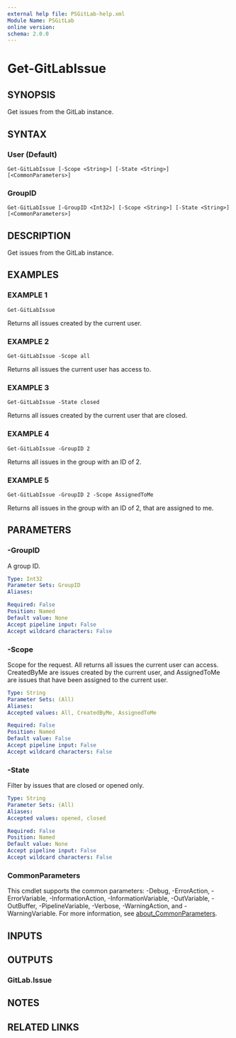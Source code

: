 ```yaml
---
external help file: PSGitLab-help.xml
Module Name: PSGitLab
online version:
schema: 2.0.0
---
```


# Get-GitLabIssue

## SYNOPSIS
Get issues from the GitLab instance.

## SYNTAX

### User (Default)
```
Get-GitLabIssue [-Scope <String>] [-State <String>] [<CommonParameters>]
```

### GroupID
```
Get-GitLabIssue [-GroupID <Int32>] [-Scope <String>] [-State <String>] [<CommonParameters>]
```

## DESCRIPTION
Get issues from the GitLab instance.

## EXAMPLES

### EXAMPLE 1
```
Get-GitLabIssue
```

Returns all issues created by the current user.

### EXAMPLE 2
```
Get-GitLabIssue -Scope all
```

Returns all issues the current user has access to.

### EXAMPLE 3
```
Get-GitLabIssue -State closed
```

Returns all issues created by the current user that are closed.

### EXAMPLE 4
```
Get-GitLabIssue -GroupID 2
```

Returns all issues in the group with an ID of 2.

### EXAMPLE 5
```
Get-GitLabIssue -GroupID 2 -Scope AssignedToMe
```

Returns all issues in the group with an ID of 2, that are assigned to me.

## PARAMETERS

### -GroupID
A group ID.

```yaml
Type: Int32
Parameter Sets: GroupID
Aliases:

Required: False
Position: Named
Default value: None
Accept pipeline input: False
Accept wildcard characters: False
```

### -Scope
Scope for the request. All returns all issues the current user can access. CreatedByMe are issues created by the current user, and AssignedToMe are issues that have been assigned to the current user.

```yaml
Type: String
Parameter Sets: (All)
Aliases:
Accepted values: All, CreatedByMe, AssignedToMe

Required: False
Position: Named
Default value: False
Accept pipeline input: False
Accept wildcard characters: False
```

### -State
Filter by issues that are closed or opened only.

```yaml
Type: String
Parameter Sets: (All)
Aliases:
Accepted values: opened, closed

Required: False
Position: Named
Default value: None
Accept pipeline input: False
Accept wildcard characters: False
```

### CommonParameters
This cmdlet supports the common parameters: -Debug, -ErrorAction, -ErrorVariable, -InformationAction, -InformationVariable, -OutVariable, -OutBuffer, -PipelineVariable, -Verbose, -WarningAction, and -WarningVariable. For more information, see [about_CommonParameters](http://go.microsoft.com/fwlink/?LinkID=113216).

## INPUTS

## OUTPUTS

### GitLab.Issue

## NOTES

## RELATED LINKS

